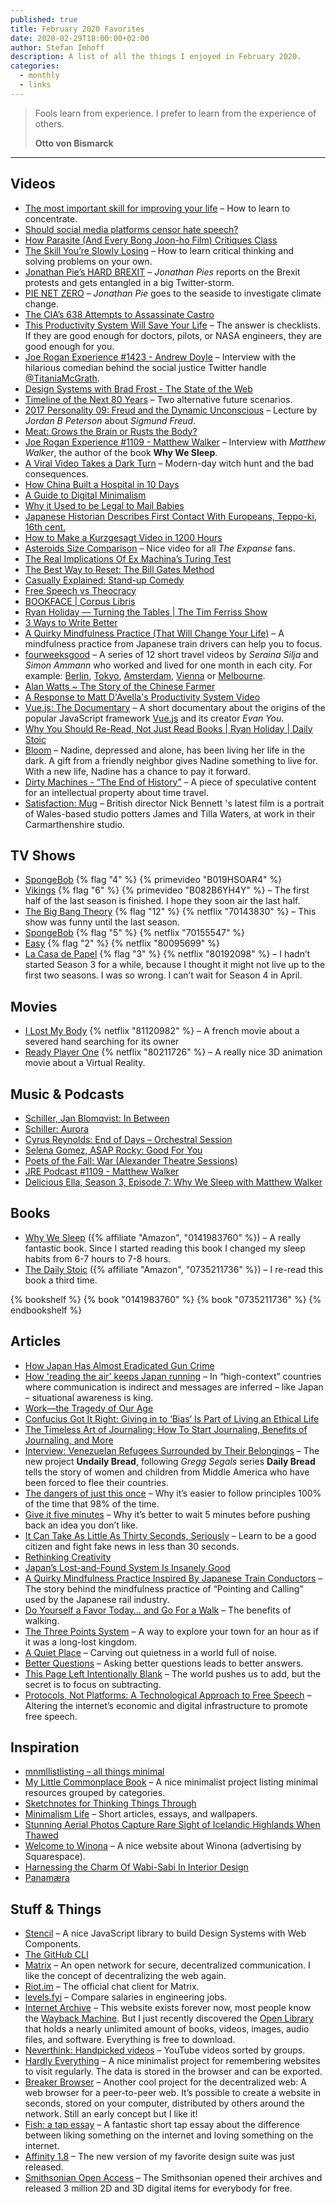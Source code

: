 ```yaml
---
published: true
title: February 2020 Favorites
date: 2020-02-29T18:00:00+02:00
author: Stefan Imhoff
description: A list of all the things I enjoyed in February 2020.
categories:
  - monthly
  - links
---
```


> Fools learn from experience. I prefer to learn from the experience of others.
>
> **Otto von Bismarck**

---

## Videos

- [The most important skill for improving your life](https://youtu.be/SIsCy663mz4) – How to learn to concentrate.
- [Should social media platforms censor hate speech?](https://youtu.be/VY_X_rHqY80)
- [How Parasite (And Every Bong Joon-ho Film) Critiques Class](https://youtu.be/BhEgGxaeCqM)
- [The Skill You’re Slowly Losing](https://youtu.be/31Rp5LemYeA) – How to learn critical thinking and solving problems on your own.
- [Jonathan Pie’s HARD BREXIT](https://youtu.be/Lvm3xeO1lA0) – _Jonathan Pies_ reports on the Brexit protests and gets entangled in a big Twitter-storm.
- [PIE NET ZERO](https://youtu.be/o-YuoWaCfhI) – _Jonathan Pie_ goes to the seaside to investigate climate change.
- [The CIA’s 638 Attempts to Assassinate Castro](https://youtu.be/Ly7L9PdWpB8)
- [This Productivity System Will Save Your Life](https://youtu.be/8n2vL2I__WY) – The answer is checklists. If they are good enough for doctors, pilots, or NASA engineers, they are good enough for you.
- [Joe Rogan Experience #1423 - Andrew Doyle](https://youtu.be/NIxhH85cQMY) – Interview with the hilarious comedian behind the social justice Twitter handle [@TitaniaMcGrath](https://twitter.com/TitaniaMcGrath).
- [Design Systems with Brad Frost - The State of the Web](https://youtu.be/2M6dJ2Uynhg)
- [Timeline of the Next 80 Years](https://youtu.be/-eVdksZHqpo) – Two alternative future scenarios.
- [2017 Personality 09: Freud and the Dynamic Unconscious](https://youtu.be/YFWLwYyrMRE) – Lecture by _Jordan B Peterson_ about _Sigmund Freud_.
- [Meat: Grows the Brain or Rusts the Body?](https://youtu.be/1MH2ZKt35K4)
- [Joe Rogan Experience #1109 - Matthew Walker](https://youtu.be/pwaWilO_Pig) – Interview with _Matthew Walker_, the author of the book **Why We Sleep**.
- [A Viral Video Takes a Dark Turn](https://youtu.be/AwfYTkVgkiQ) – Modern-day witch hunt and the bad consequences.
- [How China Built a Hospital in 10 Days](https://youtu.be/3Sh7hghljuQ)
- [A Guide to Digital Minimalism](https://youtu.be/OFnX4beKdfQ)
- [Why it Used to be Legal to Mail Babies](https://youtu.be/h1-gM3RetTs)
- [Japanese Historian Describes First Contact With Europeans, Teppo-ki, 16th cent.](https://youtu.be/xZnaCel6LdU)
- [How to Make a Kurzgesagt Video in 1200 Hours](https://youtu.be/uFk0mgljtns)
- [Asteroids Size Comparison](https://youtu.be/bSkPNMjRRio) – Nice video for all _The Expanse_ fans.
- [The Real Implications Of Ex Machina’s Turing Test](https://youtu.be/nmjgM8fPSLU)
- [The Best Way to Reset: The Bill Gates Method](https://youtu.be/ZcGVQPYKSiU)
- [Casually Explained: Stand-up Comedy](https://youtu.be/vOM-ekg708I)
- [Free Speech vs Theocracy](https://youtu.be/uRziup0ksDU)
- [BOOKFACE | Corpus Libris](https://vimeo.com/391933063)
- [Ryan Holiday — Turning the Tables | The Tim Ferriss Show](https://youtu.be/p3Yjx4PKIkk)
- [3 Ways to Write Better](https://youtu.be/m5rv_bY3DMM)
- [A Quirky Mindfulness Practice (That Will Change Your Life)](https://youtu.be/6IpWqLqEvXM) – A mindfulness practice from Japanese train drivers can help you to focus.
- [fourweeksgood](https://www.youtube.com/channel/UCo-elCRTweAKBjqzoKLfP6A/) – A series of 12 short travel videos by _Seraina Silja_ and _Simon Ammann_ who worked and lived for one month in each city. For example: [Berlin](https://youtu.be/8cHQi3Db0Yw), [Tokyo](https://www.youtube.com/watch?v=cNMgsqpZZUg), [Amsterdam](https://www.youtube.com/watch?v=F_yJswewWzg), [Vienna](https://www.youtube.com/watch?v=bgw4zciF4p8) or [Melbourne](https://www.youtube.com/watch?v=cubZOq2BV14).
- [Alan Watts ~ The Story of the Chinese Farmer](https://youtu.be/byQrdnq7_H0)
- [A Response to Matt D'Avella's Productivity System Video](https://youtu.be/01DBbTQwYIE)
- [Vue.js: The Documentary](https://youtu.be/OrxmtDw4pVI) – A short documentary about the origins of the popular JavaScript framework [Vue.js](https://vuejs.org/) and its creator _Evan You_.
- [Why You Should Re-Read, Not Just Read Books | Ryan Holiday | Daily Stoic](https://youtu.be/WaWdjuz-nNU)
- [Bloom](https://vimeo.com/29865151) – Nadine, depressed and alone, has been living her life in the dark. A gift from a friendly neighbor gives Nadine something to live for. With a new life, Nadine has a chance to pay it forward.
- [Dirty Machines - “The End of History”](https://vimeo.com/393064046) – A piece of speculative content for an intellectual property about time travel.
- [Satisfaction: Mug](https://youtu.be/acPhktaGn5o) – British director Nick Bennett 's latest film is a portrait of Wales-based studio potters James and Tilla Waters, at work in their Carmarthenshire studio.

## TV Shows

- [SpongeBob](https://www.themoviedb.org/tv/387-spongebob-squarepants) {% flag "4" %} {% primevideo "B019HSOAR4" %}
- [Vikings](https://www.themoviedb.org/tv/44217-vikings) {% flag "6" %} {% primevideo "B082B6YH4Y" %} – The first half of the last season is finished. I hope they soon air the last half.
- [The Big Bang Theory](https://www.themoviedb.org/tv/1418-the-big-bang-theory) {% flag "12" %} {% netflix "70143830" %} – This show was funny until the last season.
- [SpongeBob](https://www.themoviedb.org/tv/387-spongebob-squarepants) {% flag "5" %} {% netflix "70155547" %}
- [Easy](https://www.themoviedb.org/tv/67780-easy) {% flag "2" %} {% netflix "80095699" %}
- [La Casa de Papel](https://www.themoviedb.org/tv/71446-la-casa-de-papel) {% flag "3" %} {% netflix "80192098" %} – I hadn’t started Season 3 for a while, because I thought it might not live up to the first two seasons. I was so wrong. I can’t wait for Season 4 in April.

## Movies

- [I Lost My Body](https://www.themoviedb.org/movie/586940-j-ai-perdu-mon-corps) {% netflix "81120982" %} – A french movie about a severed hand searching for its owner
- [Ready Player One](https://www.themoviedb.org/movie/333339-ready-player-one) {% netflix "80211726" %} – A really nice 3D animation movie about a Virtual Reality.

## Music & Podcasts

- [Schiller, Jan Blomqvist: In Between](https://open.spotify.com/track/5KMm0xpzwGkHQnTWSW8kPx)
- [Schiller: Aurora](https://open.spotify.com/track/7kiBmWwD5uWZnHfTvCxRRW)
- [Cyrus Reynolds: End of Days – Orchestral Session](https://open.spotify.com/track/4999RvpPUVwM2Yx1M6t9ng)
- [Selena Gomez, ASAP Rocky: Good For You](https://open.spotify.com/track/5XfywqPX6XBOdYQNbOaQvy)
- [Poets of the Fall: War (Alexander Theatre Sessions)](https://open.spotify.com/track/7HhIogTPLQ9urjbmLFKULo)
- [JRE Podcast #1109 - Matthew Walker](http://podcasts.joerogan.net/podcasts/matthew-walker)
- [Delicious Ella, Season 3, Episode 7: Why We Sleep with Matthew Walker](https://deliciouslyella.com/podcast/why-we-sleep-with-matthew-walker/)

## Books

- [Why We Sleep](https://www.goodreads.com/book/show/36234689-why-we-sleep) ({% affiliate "Amazon", "0141983760" %}) – A really fantastic book. Since I started reading this book I changed my sleep habits from 6-7 hours to 7-8 hours.
- [The Daily Stoic](https://www.goodreads.com/book/show/29093292-the-daily-stoic) ({% affiliate "Amazon", "0735211736" %}) – I re-read this book a third time.

{% bookshelf %}
{% book "0141983760" %}
{% book "0735211736" %}
{% endbookshelf %}

## Articles

- [How Japan Has Almost Eradicated Gun Crime](https://getpocket.com/explore/item/how-japan-has-almost-eradicated-gun-crime)
- [How 'reading the air' keeps Japan running](https://www.bbc.com/worklife/article/20200129-what-is-reading-the-air-in-japan) – In “high-context” countries where communication is indirect and messages are inferred – like Japan – situational awareness is king.
- [Work—the Tragedy of Our Age](https://quillette.com/2020/01/30/work-the-tragedy-of-our-age/)
- [Confucius Got It Right: Giving in to ‘Bias’ Is Part of Living an Ethical Life](https://quillette.com/2020/02/01/confucius-got-it-right-giving-in-to-bias-is-part-of-living-an-ethical-life/)
- [The Timeless Art of Journaling: How To Start Journaling, Benefits of Journaling, and More](https://dailystoic.com/journaling/)
- [Interview: Venezuelan Refugees Surrounded by Their Belongings](https://mymodernmet.com/gregg-segal-undaily-bread/) – The new project **Undaily Bread**, following _Gregg Segals_ series **Daily Bread** tells the story of women and children from Middle America who have been forced to flee their countries.
- [The dangers of just this once](https://www.sketchplanations.com/post/190854197236/the-dangers-of-just-this-once-clayton) – Why it’s easier to follow principles 100% of the time that 98% of the time.
- [Give it five minutes](https://signalvnoise.com/posts/3124-give-it-five-minutes) – Why it’s better to wait 5 minutes before pushing back an idea you don’t like.
- [It Can Take As Little As Thirty Seconds, Seriously](https://hapgood.us/2018/01/23/it-can-take-as-little-as-thirty-seconds-seriously/) – Learn to be a good citizen and fight fake news in less than 30 seconds.
- [Rethinking Creativity](https://bulletjournal.com/blogs/bulletjournalist/rethinking-creativity)
- [Japan’s Lost-and-Found System Is Insanely Good](https://www.citylab.com/life/2020/02/japan-lost-and-found-phone-wallet-purse-tokyo-property-law/604645/)
- [A Quirky Mindfulness Practice Inspired By Japanese Train Conductors](https://www.breakthetwitch.com/mindfulness-practice/) – The story behind the mindfulness practice of “Pointing and Calling” used by the Japanese rail industry.
- [Do Yourself a Favor Today… and Go For a Walk](https://ryanholiday.net/do-yourself-a-favor-today-and-go-for-a-walk/) – The benefits of walking.
- [The Three Points System](https://minimalism.life/journal/the-three-points-system) – A way to explore your town for an hour as if it was a long-lost kingdom.
- [A Quiet Place](https://minimalism.life/journal/a-quiet-place) – Carving out quietness in a world full of noise.
- [Better Questions](https://minimalism.life/journal/better-questions) – Asking better questions leads to better answers.
- [This Page Left Intentionally Blank](https://minimalism.life/journal/this-page-left-intentionally-blank) – The world pushes us to add, but the secret is to focus on subtracting.
- [Protocols, Not Platforms: A Technological Approach to Free Speech](https://knightcolumbia.org/content/protocols-not-platforms-a-technological-approach-to-free-speech) – Altering the internet’s economic and digital infrastructure to promote free speech.

## Inspiration

- [mnmllistlisting – all things minimal](https://mnmll.ist/)
- [My Little Commonplace Book](https://rohdesign.com/weblog/2018/2/25/my-little-commonplace-book.html) – A nice minimalist project listing minimal resources grouped by categories.
- [Sketchnotes for Thinking Things Through](https://rohdesign.com/weblog/2018/3/17/sketchnotes-for-thinking-things-through.html)
- [Minimalism Life](https://minimalism.life/) – Short articles, essays, and wallpapers.
- [Stunning Aerial Photos Capture Rare Sight of Icelandic Highlands When Thawed](https://mymodernmet.com/iceland-highlands-sebastian-muller/)
- [Welcome to Winona](https://www.welcometowinona.com/) – A nice website about Winona (advertising by Squarespace).
- [Harnessing the Charm Of Wabi-Sabi In Interior Design](http://www.home-designing.com/wabi-sabi-in-interior-design)
- [Panamæra](https://panamaera.fr/)

## Stuff & Things

- [Stencil](https://stenciljs.com/) – A nice JavaScript library to build Design Systems with Web Components.
- [The GitHub CLI](https://cli.github.com/)
- [Matrix](https://matrix.org/) – An open network for secure, decentralized communication. I like the concept of decentralizing the web again.
- [Riot.im](https://about.riot.im/) – The official chat client for Matrix.
- [levels.fyi](https://www.levels.fyi/) – Compare salaries in engineering jobs.
- [Internet Archive](https://archive.org/) – This website exists forever now, most people know the [Wayback Machine](https://archive.org/web/). But I just recently discovered the [Open Library](https://openlibrary.org/) that holds a nearly unlimited amount of books, videos, images, audio files, and software. Everything is free to download.
- [Neverthink: Handpicked videos](https://neverthink.tv/) – YouTube videos sorted by groups.
- [Hardly Everything](https://hardlyeverything.com/) – A nice minimalist project for remembering websites to visit regularly. The data is stored in the browser and can be exported.
- [Breaker Browser](https://beakerbrowser.com/) – Another cool project for the decentralized web: A web browser for a peer-to-peer web. It’s possible to create a website in seconds, stored on your computer, distributed by others around the network. Still an early concept but I like it!
- [Fish: a tap essay](https://www.robinsloan.com/fish/) – A fantastic short tap essay about the difference between liking something on the internet and loving something on the internet.
- [Affinity 1.8](https://youtu.be/a1WJgCCiRJs) – The new version of my favorite design suite was just released.
- [Smithsonian Open Access](https://www.si.edu/openaccess) – The Smithsonian opened their archives and released 3 million 2D and 3D digital items for everybody for free.
